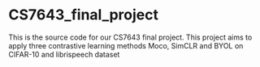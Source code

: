 # CS7643_final_project
This is the source code for our CS7643 final project. This project aims to apply three contrastive learning methods Moco, SimCLR and BYOL on CIFAR-10 and librispeech dataset
